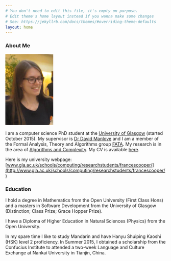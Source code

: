 ```yaml
---
# You don't need to edit this file, it's empty on purpose.
# Edit theme's home layout instead if you wanna make some changes
# See: https://jekyllrb.com/docs/themes/#overriding-theme-defaults
layout: home
---
```



### About Me

<img src="/assets/FrancesCooper.jpg" alt="Me" style="width: 150px;"/>

I am a computer science PhD student at the [University of Glasgow](http://www.gla.ac.uk/) (started October 2015). My supervisor is [Dr David Manlove](http://dcs.gla.ac.uk/~davidm/) and I am a member of the Formal Analysis, Theory and Algorithms group [FATA](http://www.gla.ac.uk/schools/computing/research/researchoverview/formalanalysistheoryandalgorithms/). My research is in the area of [Algorithms and Complexity](http://www.optimalmatching.com/). My CV is available [here](/assets/FrancesCooperCV.pdf). 

Here is my university webpage: [www.gla.ac.uk/schools/computing/researchstudents/francescooper/](http://www.gla.ac.uk/schools/computing/researchstudents/francescooper/)




### Education

I hold a degree in Mathematics from the Open University (First Class Hons) and a masters in Software Development from the University of Glasgow (Distinction; Class Prize; Grace Hopper Prize). 

I have a Diploma of Higher Education in Natural Sciences (Physics) from the Open University.

In my spare time I like to study Mandarin and have Hanyu Shuiping Kaoshi (HSK) level 2 proficiency. In Summer 2015, I obtained a scholarship from the Confucius Institute to attended a two-week Language and Culture Exchange at Nankai University in Tianjin, China.

